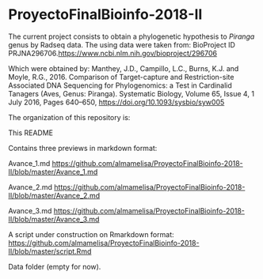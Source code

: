 # ProyectoFinalBioinfo-2018-II

The current project consists to obtain a phylogenetic hypothesis to *Piranga* genus by Radseq data.
The using data were taken from: BioProject ID PRJNA296706.https://www.ncbi.nlm.nih.gov/bioproject/296706

Which were obtained by: Manthey, J.D., Campillo, L.C., Burns, K.J. and Moyle, R.G., 2016. Comparison of Target-capture and Restriction-site Associated DNA Sequencing for Phylogenomics: a Test in Cardinalid Tanagers (Aves, Genus: Piranga). Systematic Biology, Volume 65, Issue 4, 1 July 2016, Pages 640–650, https://doi.org/10.1093/sysbio/syw005

The organization of this repository is:

This README

Contains three previews in markdown format:

Avance_1.md https://github.com/almamelisa/ProyectoFinalBioinfo-2018-II/blob/master/Avance_1.md

Avance_2.md https://github.com/almamelisa/ProyectoFinalBioinfo-2018-II/blob/master/Avance_2.md

Avance_3.md https://github.com/almamelisa/ProyectoFinalBioinfo-2018-II/blob/master/Avance_3.md

A script under construction on Rmarkdown format:
https://github.com/almamelisa/ProyectoFinalBioinfo-2018-II/blob/master/script.Rmd

Data folder (empty for now).

